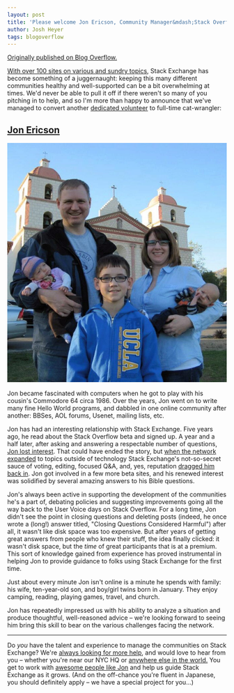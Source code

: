 ```yaml
---
layout: post
title: 'Please welcome Jon Ericson, Community Manager&mdash;Stack Overflow Blog'
author: Josh Heyer
tags: blogoverflow
---
```


[Originally published on Blog
Overflow.](https://stackoverflow.blog/2013/08/09/please-welcome-jon-ericson-community-manager/)

[With over 100 sites on various and sundry
topics](http://stackexchange.com/sites#newest),
Stack Exchange has become something of a juggernaught: keeping this
many different communities healthy and well-supported can be a bit
overwhelming at times. We'd never be able to pull it off if there
weren't so many of you pitching in to help, and so I'm more than happy
to announce that we've managed to convert another [dedicated
volunteer](http://meta.hermeneutics.stackexchange.com/questions/148/moderator-pro-tem-announcement)
to full-time cat-wrangler:


## [Jon Ericson](http://stackoverflow.com/users/1438/jon-ericson)


![Jon and his family](/images/family.jpeg)

Jon became fascinated with computers when he got to play with his
cousin's Commodore 64 circa 1986. Over the years, Jon went on to write
many fine Hello World programs, and dabbled in one online community
after another: BBSes, AOL forums, Usenet, mailing lists, etc.


Jon has had an interesting relationship with Stack Exchange. Five
years ago, he read about the Stack Overflow beta and signed up. A year
and a half later, after asking and answering a respectable number of
questions, [Jon lost
interest](http://meta.stackoverflow.com/questions/42481/the-problem-with-extrinsic-motivation). That
could have ended the story, but [when the network
expanded](http://blog.stackoverflow.com/2010/04/changes-to-stack-exchange/)
to topics outside of technology Stack Exchange's not-so-secret sauce
of voting, editing, focused Q&A, and, yes, reputation [dragged him
back
in](http://meta.stackoverflow.com/questions/42481/the-problem-with-extrinsic-motivation/141021#141021). Jon
got involved in a few more beta sites, and his renewed interest was
solidified by several amazing answers to his Bible questions.


Jon's always been active in supporting the development of the
communities he's a part of, debating policies and suggesting
improvements going all the way back to the User Voice days on Stack
Overflow. For a long time, Jon didn't see the point in closing
questions and deleting posts (indeed, he once wrote a (long!) answer
titled, "Closing Questions Considered Harmful") after all, it wasn't
like disk space was too expensive. But after years of getting great
answers from people who knew their stuff, the idea finally clicked: it
wasn't disk space, but the _time_ of great participants that is at a
premium. This sort of knowledge gained from experience has proved
instrumental in helping Jon to provide guidance to folks using Stack
Exchange for the first time.


Just about every minute Jon isn't online is a minute he spends with
family: his wife, ten-year-old son, and boy/girl twins born in
January. They enjoy camping, reading, playing games, travel, and
church.


Jon has repeatedly impressed us with his ability to analyze a
situation and produce thoughtful, well-reasoned advice – we're looking
forward to seeing him bring this skill to bear on the various
challenges facing the network.


<hr/>

Do _you_ have the talent and experience to manage the communities on
Stack Exchange? We're [always looking for more
help](http://stackexchange.com/about/hiring), and would love to hear
from you – whether you're near our NYC HQ or [anywhere else in the
world.](http://blog.stackoverflow.com/2013/02/why-we-still-believe-in-working-remotely/)
You get to work with [awesome people like
Jon](http://careers.stackoverflow.com/company/stack-exchange) and help
us guide Stack Exchange as it grows. (And on the off-chance you're
fluent in Japanese, you should definitely apply – we have a special
project for you...)

